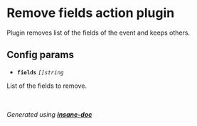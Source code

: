 # Remove fields action plugin
Plugin removes list of the fields of the event and keeps others.

## Config params
- **`fields`** *`[]string`*    

List of the fields to remove.
<br><br>


<br>*Generated using [__insane-doc__](https://github.com/vitkovskii/insane-doc)*